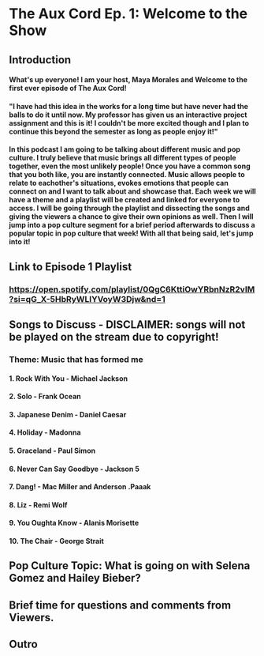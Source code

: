 # The Aux Cord Ep. 1: Welcome to the Show

## Introduction

#### What's up everyone! I am your host, Maya Morales and Welcome to the first ever episode of The Aux Cord! 

#### "I have had this idea in the works for a long time but have never had the balls to do it until now. My professor has given us an interactive project assignment and this is it! I couldn't be more excited though and I plan to continue this beyond the semester as long as people enjoy it!"

#### In this podcast I am going to be talking about different music and pop culture. I truly believe that music brings all different types of people together, even the most unlikely people! Once you have a common song that you both like, you are instantly connected. Music allows people to relate to eachother's situations, evokes emotions that people can connect on and I want to talk about and showcase that.  Each week we will have a theme and a playlist will be created and linked for everyone to access. I will be going through the playlist and dissecting the songs and giving the viewers a chance to give their own opinions as well. Then I will jump into a pop culture segment for a brief period afterwards to discuss a popular topic in pop culture that week! With all that being said, let's jump into it!

## Link to Episode 1 Playlist

### https://open.spotify.com/playlist/0QgC6KttiOwYRbnNzR2vIM?si=qG_X-5HbRyWLIYVoyW3Djw&nd=1

## Songs to Discuss - DISCLAIMER: songs will not be played on the stream due to copyright!

### Theme: Music that has formed me

#### 1. Rock With You - Michael Jackson

#### 2. Solo - Frank Ocean

#### 3. Japanese Denim - Daniel Caesar

#### 4. Holiday - Madonna

#### 5. Graceland - Paul Simon

#### 6. Never Can Say Goodbye - Jackson 5

#### 7. Dang! - Mac Miller and Anderson .Paaak

#### 8. Liz - Remi Wolf

#### 9. You Oughta Know - Alanis Morisette

#### 10. The Chair - George Strait


## Pop Culture Topic: What is going on with Selena Gomez and Hailey Bieber?

## Brief time for questions and comments from Viewers.

## Outro


